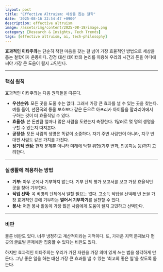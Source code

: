 ```yaml
---
layout: post
title: "Effective Altruism: 세상을 돕는 철학"
date: '2025-08-16 22:54:47 +0900'
description: effective altruism
image: /assets/img/content/2025-08-18/image.png
category: [Research & Insights, Tech Trends]
tags: [effective altruism, ai, tech-philosophy]
---
```


**효과적인 이타주의**는 단순히 착한 마음을 갖는 걸 넘어 가장 효율적인 방법으로 세상을 돕는 철학이자 운동이다. 감정 대신 데이터와 논리를 이용해 우리의 시간과 돈을 어디에 써야 가장 큰 도움이 될지 고민한다.

---

### 핵심 원칙

효과적인 이타주의는 다음 원칙들을 따른다.

* **우선순위:** 모든 곳을 도울 수는 없다. 그래서 가장 큰 효과를 낼 수 있는 곳을 찾는다. 예를 들어, 선진국의 동물 보호보다 같은 돈으로 아프리카 아이들을 말라리아에서 구하는 것이 더 효율적일 수 있다.
* **효율성:** 쓴 돈만큼 얼마나 많은 사람을 도왔는지 측정한다. 1달러로 몇 명의 생명을 구할 수 있는지 따져본다.
* **공정성:** 모든 사람의 생명은 똑같이 소중하다. 자기 주변 사람만이 아니라, 지구 반대편 사람도 같은 가치를 가진다.
* **장기적 관점:** 현재 문제뿐 아니라 미래에 닥칠 위협(기후 변화, 인공지능 등)까지 고려한다.

---

### 실생활에 적용하는 방법

* **기부:** 아무 곳에나 기부하지 않는다. 기부 단체 평가 보고서를 보고 가장 효율적인 곳을 찾아 기부한다.
* **직업 선택:** 꼭 비영리 단체에서 일할 필요는 없다. 고소득 직업을 선택해 번 돈을 가장 효과적인 곳에 기부하는 **벌어서 기부하기**를 실천할 수 있다.
* **봉사:** 어떤 봉사 활동이 가장 많은 사람에게 도움이 될지 고민하고 선택한다.

---

### 비판

물론 비판도 있다. 너무 냉정하고 계산적이라는 지적이다. 또, 가까운 지역 문제보다 먼 곳의 글로벌 문제에만 집중할 수 있다는 비판도 있다.

하지만 효과적인 이타주의는 우리가 가진 자원을 가장 의미 있게 쓰는 법을 생각하게 만든다. 그냥 좋은 일을 하는 대신 가장 큰 효과를 낼 수 있는 '최고의 좋은 일'을 찾도록 돕는다.